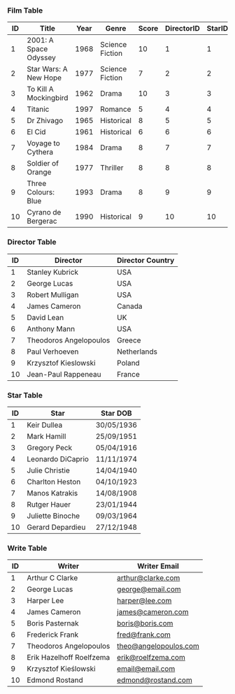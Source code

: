 
### Film Table

| ID   | Title                 | Year  | Genre           | Score   |  DirectorID | StarID   | WriterID   |
|------|-----------------------|-------|-----------------|---------|-------------|----------|------------|
| 1    | 2001: A Space Odyssey | 1968  | Science Fiction | 10      | 1           | 1        | 1          |
| 2    | Star Wars: A New Hope | 1977  | Science Fiction | 7       | 2           | 2        | 2          |
| 3    | To Kill A Mockingbird | 1962  | Drama           | 10      | 3           | 3        | 3          |
| 4    | Titanic               | 1997  | Romance         | 5       | 4           | 4        | 4          |
| 5    | Dr Zhivago            | 1965  | Historical      | 8       | 5           | 5        | 5          |
| 6    | El Cid                | 1961  | Historical      | 6       | 6           | 6        | 6          |
| 7    | Voyage to Cythera     | 1984  | Drama           | 8       | 7           | 7        | 7          |
| 8    | Soldier of Orange     | 1977  | Thriller        | 8       | 8           | 8        | 8          |
| 9    | Three Colours: Blue   | 1993  | Drama           | 8       | 9           | 9        | 9          |
| 10   | Cyrano de Bergerac    | 1990  | Historical      | 9       | 10          | 10       | 10         |

### Director Table

| ID   | Director               | Director Country   |
|------|------------------------|--------------------|
| 1    | Stanley Kubrick        | USA                |
| 2    | George Lucas           | USA                |
| 3    | Robert Mulligan        | USA                |
| 4    | James Cameron          | Canada             |
| 5    | David Lean             | UK                 |
| 6    | Anthony Mann           | USA                |
| 7    | Theodoros Angelopoulos | Greece             |
| 8    | Paul Verhoeven         | Netherlands        |
| 9    | Krzysztof Kieslowski   | Poland             |
| 10   | Jean-Paul Rappeneau    | France             |

### Star Table

| ID   | Star              | Star DOB    |
|------|-------------------|-------------|
| 1    | Keir Dullea       | 30/05/1936  |
| 2    | Mark Hamill       | 25/09/1951  |
| 3    | Gregory Peck      | 05/04/1916  |
| 4    | Leonardo DiCaprio | 11/11/1974  |
| 5    | Julie Christie    | 14/04/1940  |
| 6    | Charlton Heston   | 04/10/1923  |
| 7    | Manos Katrakis    | 14/08/1908  |
| 8    | Rutger Hauer      | 23/01/1944  |
| 9    | Juliette Binoche  | 09/03/1964  |
| 10   | Gerard Depardieu  | 27/12/1948  |


### Write Table

| ID   | Writer                   | Writer Email          |
|------|--------------------------|-----------------------|
| 1    | Arthur C Clarke          | arthur@clarke.com     |
| 2    | George Lucas             | george@email.com      |
| 3    | Harper Lee               | harper@lee.com        |
| 4    | James Cameron            | james@cameron.com     |
| 5    | Boris Pasternak          | boris@boris.com       |
| 6    | Frederick Frank          | fred@frank.com        |
| 7    | Theodoros Angelopoulos   | theo@angelopoulos.com |
| 8    | Erik Hazelhoff Roelfzema | erik@roelfzema.com    |
| 9    | Krzysztof Kieślowski     | email@email.com       |
| 10   | Edmond Rostand           | edmond@rostand.com    |